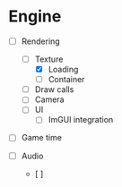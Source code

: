# Engine

- [ ] Rendering
  - [ ] Texture
    - [x] Loading
    - [ ] Container
  - [ ] Draw calls
  - [ ] Camera
  - [ ] UI
    - [ ] ImGUI integration

- [ ] Game time

- [ ] Audio
  - [ ] 
